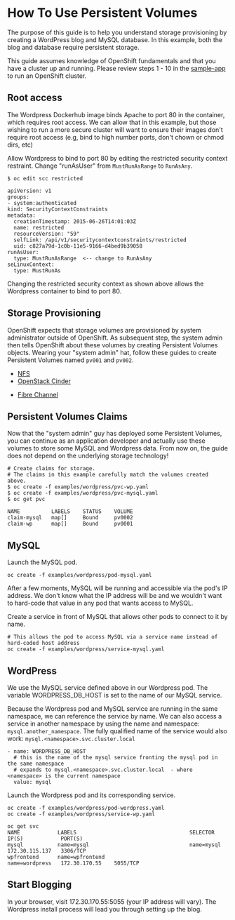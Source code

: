 # How To Use Persistent Volumes

The purpose of this guide is to help you understand storage provisioning by creating a WordPress blog and MySQL database.
In this example, both the blog and database require persistent storage.  

This guide assumes knowledge of OpenShift fundamentals and that you have a cluster up and running.  Please review steps 1 - 10 in the
[sample-app](https://github.com/openshift/origin/blob/master/examples/sample-app/README.md) to run an OpenShift cluster.

## Root access

The Wordpress Dockerhub image binds Apache to port 80 in the container, which requires root access.  We can allow that 
in this example, but those wishing to run a more secure cluster will want to ensure their images don't require root access (e.g, bind to high number ports, don't chown or chmod dirs, etc)

Allow Wordpress to bind to port 80 by editing the restricted security context restraint.  Change "runAsUser" from ```MustRunAsRange``` to ```RunAsAny```.


```
$ oc edit scc restricted

apiVersion: v1
groups:
- system:authenticated
kind: SecurityContextConstraints
metadata:
  creationTimestamp: 2015-06-26T14:01:03Z
  name: restricted
  resourceVersion: "59"
  selfLink: /api/v1/securitycontextconstraints/restricted
  uid: c827a79d-1c0b-11e5-9166-d4bed9b39058
runAsUser:
  type: MustRunAsRange  <-- change to RunAsAny
seLinuxContext:
  type: MustRunAs
```

Changing the restricted security context as shown above allows the Wordpress container to bind to port 80.  

## Storage Provisioning

OpenShift expects that storage volumes are provisioned by system administrator outside of OpenShift. As subsequent step, the system admin then tells OpenShift about these volumes by creating Persistent Volumes objects. Wearing your "system admin" hat, follow these guides to create Persistent Volumes named `pv001` and `pv002`.

* [NFS](nfs/README.md)
* [OpenStack Cinder](cinder/README.md)
- [Fibre Channel](fc/README.md)

## Persistent Volumes Claims
Now that the "system admin" guy has deployed some Persistent Volumes, you can continue as an application developer and actually use these volumes to store some MySQL and Wordpress data. From now on, the guide does not depend on the underlying storage technology!

```
# Create claims for storage.
# The claims in this example carefully match the volumes created above.
$ oc create -f examples/wordpress/pvc-wp.yaml 
$ oc create -f examples/wordpress/pvc-mysql.yaml
$ oc get pvc

NAME          LABELS    STATUS    VOLUME
claim-mysql   map[]     Bound     pv0002
claim-wp      map[]     Bound     pv0001
```

## MySQL 

Launch the MySQL pod.

```
oc create -f examples/wordpress/pod-mysql.yaml
```

After a few moments, MySQL will be running and accessible via the pod's IP address.  We don't know what the IP address
will be and we wouldn't want to hard-code that value in any pod that wants access to MySQL.  

Create a service in front of MySQL that allows other pods to connect to it by name.

```
# This allows the pod to access MySQL via a service name instead of hard-coded host address
oc create -f examples/wordpress/service-mysql.yaml 
```

## WordPress

We use the MySQL service defined above in our Wordpress pod.  The variable WORDPRESS_DB_HOST is set to the name
 of our MySQL service.
 
Because the Wordpress pod and MySQL service are running in the same namespace, we can reference the service by name.  We
can also access a service in another namespace by using the name and namespace: ```mysql.another_namespace```.  The fully qualified
name of the service would also work: ```mysql.<namespace>.svc.cluster.local```

```
- name: WORDPRESS_DB_HOST
  # this is the name of the mysql service fronting the mysql pod in the same namespace
  # expands to mysql.<namespace>.svc.cluster.local  - where <namespace> is the current namespace
  value: mysql
```

Launch the Wordpress pod and its corresponding service.

```
oc create -f examples/wordpress/pod-wordpress.yaml 
oc create -f examples/wordpress/service-wp.yaml 

oc get svc
NAME            LABELS                                    SELECTOR         IP(S)            PORT(S)
mysql           name=mysql                                name=mysql       172.30.115.137   3306/TCP
wpfrontend      name=wpfrontend                           name=wordpress   172.30.170.55    5055/TCP
```


## Start Blogging

In your browser, visit 172.30.170.55:5055 (your IP address will vary).  The Wordpress install process will lead you through setting up the blog.
